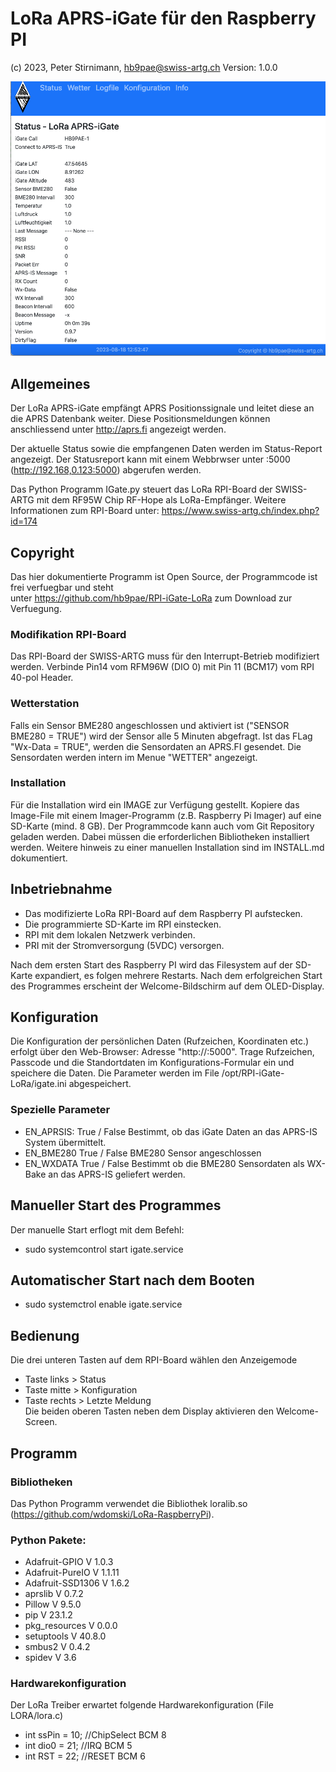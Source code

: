 #	LoRa APRS-iGate für den Raspberry PI
(c) 2023, Peter Stirnimann, hb9pae@swiss-artg.ch	Version: 1.0.0

![Dashboard](./Dashboard.png) 

##	Allgemeines
Der LoRa APRS-iGate empfängt APRS Positionssignale und leitet diese an die 
APRS Datenbank weiter. Diese Positionsmeldungen können anschliessend unter http://aprs.fi 
angezeigt werden. 

Der aktuelle Status sowie die empfangenen Daten werden im Status-Report angezeigt. Der 
Statusreport kann mit einem Webbrwser unter <IP>:5000   (http://192.168,0.123:5000)  abgerufen werden.
 
Das Python Programm IGate.py steuert das LoRa RPI-Board der SWISS-ARTG mit dem RF95W Chip RF-Hope
als LoRa-Empfänger. Weitere Informationen zum RPI-Board unter:  https://www.swiss-artg.ch/index.php?id=174

## Copyright
Das hier dokumentierte Programm ist Open Source, der Programmcode ist frei verfuegbar und steht  
unter https://github.com/hb9pae/RPI-iGate-LoRa zum Download zur Verfuegung. 

###	Modifikation RPI-Board
Das RPI-Board der SWISS-ARTG muss für den Interrupt-Betrieb modifiziert werden.
Verbinde Pin14 vom RFM96W (DIO 0) mit Pin 11 (BCM17) vom RPI 40-pol Header.

###	Wetterstation
Falls ein Sensor BME280 angeschlossen und aktiviert ist ("SENSOR BME280 = TRUE") wird der Sensor alle 5 Minuten
abgefragt. Ist das FLag "Wx-Data = TRUE", werden die Sensordaten an APRS.FI gesendet. Die Sensordaten werden intern
im Menue "WETTER" angezeigt.

### 	Installation
Für die Installation wird ein IMAGE zur Verfügung gestellt. Kopiere das Image-File 
mit einem Imager-Programm (z.B. Raspberry Pi Imager) auf eine SD-Karte (mind. 8 GB).
Der Programmcode kann auch vom Git Repository geladen werden. Dabei müssen die erforderlichen Bibliotheken
installiert werden. Weitere hinweis zu einer manuellen Installation sind im INSTALL.md dokumentiert.   

## 	Inbetriebnahme
- Das modifizierte LoRa RPI-Board auf dem Raspberry PI aufstecken.
- Die programmierte SD-Karte im RPI einstecken.
- RPI mit dem lokalen Netzwerk verbinden.
- PRI mit der Stromversorgung (5VDC) versorgen.

Nach dem ersten Start des Raspberry PI wird das Filesystem auf der SD-Karte expandiert, es 
folgen mehrere Restarts. Nach dem erfolgreichen Start des Programmes erscheint der Welcome-Bildschirm 
auf dem OLED-Display.

##	Konfiguration
Die Konfiguration der persönlichen Daten (Rufzeichen, Koordinaten etc.) erfolgt über den Web-Browser: 
Adresse "http://<IP>:5000". Trage Rufzeichen, Passcode und die Standortdaten im Konfigurations-Formular ein 
und speichere die Daten. Die Parameter werden im File /opt/RPI-iGate-LoRa/igate.ini abgespeichert.

### 	Spezielle Parameter 
- EN_APRSIS:	True / False	Bestimmt, ob das iGate Daten an das APRS-IS System übermittelt.
- EN_BME280	True / False	BME280 Sensor angeschlossen
- EN_WXDATA	True / False	Bestimmt ob die BME280 Sensordaten als WX-Bake an das APRS-IS geliefert werden.

##	Manueller Start des Programmes
Der manuelle Start erflogt mit dem Befehl: 
- sudo systemcontrol start igate.service

##	Automatischer Start nach dem Booten
- sudo systemctrol enable igate.service

## 	Bedienung
Die drei unteren Tasten auf dem RPI-Board wählen den Anzeigemode
-	Taste links >  Status 
-	Taste mitte	>  Konfiguration
-	Taste rechts > Letzte Meldung 	 
Die beiden oberen Tasten neben dem Display aktivieren den Welcome-Screen.

##	Programm 
### 	Bibliotheken
Das Python Programm verwendet die Bibliothek loralib.so (https://github.com/wdomski/LoRa-RaspberryPi). 

###	Python Pakete:
-	Adafruit-GPIO    V 1.0.3
-	Adafruit-PureIO  V 1.1.11
-	Adafruit-SSD1306 V 1.6.2
-	aprslib          V 0.7.2
-	Pillow           V 9.5.0
-	pip              V 23.1.2
-	pkg_resources    V 0.0.0
-	setuptools       V 40.8.0
-	smbus2           V 0.4.2
-	spidev           V 3.6

### 	Hardwarekonfiguration
Der LoRa Treiber erwartet folgende Hardwarekonfiguration (File LORA/lora.c)
-	int ssPin = 10; //ChipSelect  BCM 8
-	int dio0  = 21; //IRQ  BCM 5
-	int RST   = 22; //RESET BCM 6

